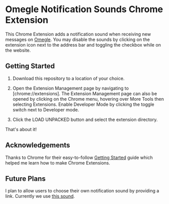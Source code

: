 # Omegle Notification Sounds Chrome Extension
This Chrome Extension adds a notification sound when receiving new messages on [Omegle](https://omegle.com). You may disable the sounds by clicking on the extension icon next to the address bar and toggling the checkbox while on the website.

## Getting Started

1. Download this repository to a location of your choice.

2. Open the Extension Management page by navigating to [chrome://extensions]. The Extension Management page can also be opened by clicking on the Chrome menu, hovering over More Tools then selecting Extensions.
Enable Developer Mode by clicking the toggle switch next to Developer mode.

3. Click the LOAD UNPACKED button and select the extension directory.

That's about it!

## Acknowledgements
Thanks to Chrome for their easy-to-follow [Getting Started](https://developer.chrome.com/extensions/getstarted) guide which helped me learn how to make Chrome Extensions. 

## Future Plans
I plan to allow users to choose their own notification sound by providing a link. Currently we use [this sound](https://notificationsounds.com/message-tones/appointed-529).


